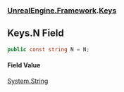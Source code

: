 ### [UnrealEngine.Framework](UnrealEngine_Framework.md 'UnrealEngine.Framework').[Keys](Keys.md 'UnrealEngine.Framework.Keys')
## Keys.N Field
```csharp
public const string N = N;
```
#### Field Value
[System.String](https://docs.microsoft.com/en-us/dotnet/api/System.String 'System.String')
